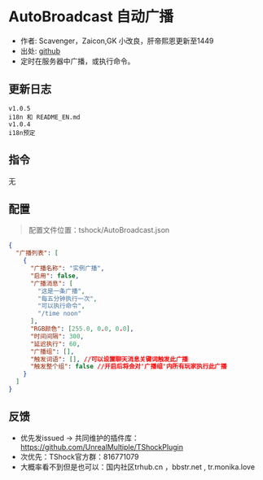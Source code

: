 # AutoBroadcast 自动广播

- 作者: Scavenger，Zaicon,GK 小改良，肝帝熙恩更新至1449
- 出处: [github](https://github.com/Scavenger3/AutoBroadcast)
- 定时在服务器中广播，或执行命令。

## 更新日志

```
v1.0.5
i18n 和 README_EN.md
v1.0.4
i18n预定
```

## 指令

无

## 配置
> 配置文件位置：tshock/AutoBroadcast.json
```json
{
  "广播列表": [
    {
      "广播名称": "实例广播",
      "启用": false,
      "广播消息": [
        "这是一条广播",
        "每五分钟执行一次",
        "可以执行命令",
        "/time noon"
      ],
      "RGB颜色": [255.0, 0.0, 0.0],
      "时间间隔": 300,
      "延迟执行": 60,
      "广播组": [],
      "触发词语": [], //可以设置聊天消息关键词触发此广播
      "触发整个组": false //开启后将会对'广播组'内所有玩家执行此广播
    }
  ]
}
```
## 反馈
- 优先发issued -> 共同维护的插件库：https://github.com/UnrealMultiple/TShockPlugin
- 次优先：TShock官方群：816771079
- 大概率看不到但是也可以：国内社区trhub.cn ，bbstr.net , tr.monika.love
